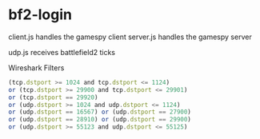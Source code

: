 # bf2-login
client.js handles the gamespy client
server.js handles the gamespy server

udp.js receives battlefield2 ticks

Wireshark Filters
```js
(tcp.dstport >= 1024 and tcp.dstport <= 1124) 
or (tcp.dstport >= 29900 and tcp.dstport <= 29901) 
or (tcp.dstport == 29920) 
or (udp.dstport >= 1024 and udp.dstport <= 1124) 
or (udp.dstport == 16567) or (udp.dstport == 27900) 
or (udp.dstport == 28910) or (udp.dstport == 29900) 
or (udp.dstport >= 55123 and udp.dstport <= 55125)
```
